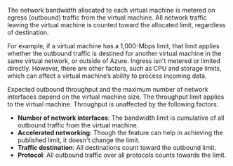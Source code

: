 The network bandwidth allocated to each virtual machine is metered on egress (outbound) traffic from the virtual machine. All network traffic leaving the virtual machine is counted toward the allocated limit, regardless of destination.

For example, if a virtual machine has a 1,000-Mbps limit, that limit applies whether the outbound traffic is destined for another virtual machine in the same virtual network, or outside of Azure. Ingress isn't metered or limited directly. However, there are other factors, such as CPU and storage limits, which can affect a virtual machine’s ability to process incoming data.

Expected outbound throughput and the maximum number of network interfaces depend on the virtual machine size. The throughput limit applies to the virtual machine. Throughput is unaffected by the following factors:

- **Number of network interfaces**: The bandwidth limit is cumulative of all outbound traffic from the virtual machine.
- **Accelerated networking**: Though the feature can help in achieving the published limit, it doesn't change the limit.
- **Traffic destination**: All destinations count toward the outbound limit.
- **Protocol**: All outbound traffic over all protocols counts towards the limit.
